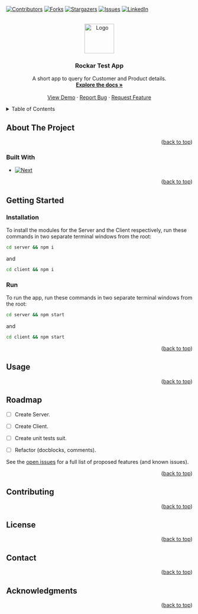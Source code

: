 [![Contributors][contributors-shield]][contributors-url]
[![Forks][forks-shield]][forks-url]
[![Stargazers][stars-shield]][stars-url]
[![Issues][issues-shield]][issues-url]
[![LinkedIn][linkedin-shield]][linkedin-url]

<!-- PROJECT LOGO -->
<br />
<div align="center">
  <a href="https://github.com/studioMFB/rockar">
    <img src="images/logo.png" alt="Logo" width="80" height="80">
  </a>

  <h3 align="center">Rockar Test App</h3>

  <p align="center">
   A short app to query for Customer and Product details.
    <br />
    <a href="https://github.com/studioMFB/rockar"><strong>Explore the docs »</strong></a>
    <br />
    <br />
    <a href="https://github.com/studioMFB/rockar">View Demo</a>
    ·
    <a href="https://github.com/studioMFB/rockar/issues">Report Bug</a>
    ·
    <a href="https://github.com/studioMFB/rockar/issues">Request Feature</a>
  </p>
</div>



<!-- TABLE OF CONTENTS -->
<details>
  <summary>Table of Contents</summary>
  <ol>
    <li>
      <a href="#about-the-project">About The Project</a>
      <ul>
        <li><a href="#built-with">Built With</a></li>
      </ul>
    </li>
    <li>
      <a href="#getting-started">Getting Started</a>
      <ul>
        <li><a href="#prerequisites">Prerequisites</a></li>
        <li><a href="#installation">Installation</a></li>
      </ul>
    </li>
    <li><a href="#usage">Usage</a></li>
    <li><a href="#roadmap">Roadmap</a></li>
    <li><a href="#contributing">Contributing</a></li>
    <li><a href="#license">License</a></li>
    <li><a href="#contact">Contact</a></li>
    <li><a href="#acknowledgments">Acknowledgments</a></li>
  </ol>
</details>



<!-- ABOUT THE PROJECT -->
## About The Project



<p align="right">(<a href="#readme-top">back to top</a>)</p>



### Built With

* [![Next][Next.js]][Next-url]


<p align="right">(<a href="#readme-top">back to top</a>)</p>



<!-- GETTING STARTED -->
## Getting Started

### Installation

To install the modules for the Server and the Client respectively, run these commands in two separate terminal windows from the root:

```bash
cd server && npm i
```

and

```bash
cd client && npm i
   ```

### Run

To run the app, run these commands in two separate terminal windows from the root:

```bash
cd server && npm start
```

and

```bash
cd client && npm start
   ```

<p align="right">(<a href="#readme-top">back to top</a>)</p>



<!-- USAGE EXAMPLES -->
## Usage

<p align="right">(<a href="#readme-top">back to top</a>)</p>


<!-- ROADMAP -->
## Roadmap

- [ ] Create Server.
- [ ] Create Client.
- [ ] Create unit tests suit.
- [ ] Refactor (docblocks, comments).


See the [open issues](https://github.com/othneildrew/Best-README-Template/issues) for a full list of proposed features (and known issues).

<p align="right">(<a href="#readme-top">back to top</a>)</p>



<!-- CONTRIBUTING -->
## Contributing

<p align="right">(<a href="#readme-top">back to top</a>)</p>


<!-- LICENSE -->
## License

<p align="right">(<a href="#readme-top">back to top</a>)</p>


<!-- CONTACT -->
## Contact

<p align="right">(<a href="#readme-top">back to top</a>)</p>



<!-- ACKNOWLEDGMENTS -->
## Acknowledgments

<p align="right">(<a href="#readme-top">back to top</a>)</p>



<!-- MARKDOWN LINKS & IMAGES -->
<!-- https://www.markdownguide.org/basic-syntax/#reference-style-links -->
[contributors-shield]: https://img.shields.io/github/contributors/othneildrew/Best-README-Template.svg?style=for-the-badge
[contributors-url]: https://github.com/studioMFB/rockar/graphs/contributors

[forks-shield]: https://img.shields.io/github/forks/othneildrew/Best-README-Template.svg?style=for-the-badge
[forks-url]: https://github.com/studioMFB/rockar/network/members

[stars-shield]: https://img.shields.io/github/stars/studioMFB/rockar.svg?style=for-the-badge
[stars-url]: https://github.com/studioMFB/rockar/stargazers

[issues-shield]: https://img.shields.io/github/issues/othneildrew/Best-README-Template.svg?style=for-the-badge
[issues-url]: https://github.com/studioMFB/rockar/issues

[linkedin-shield]: https://img.shields.io/badge/-LinkedIn-black.svg?style=for-the-badge&logo=linkedin&colorB=555
[linkedin-url]: https://www.linkedin.com/in/francois-brunet-studiomfb/

[Next.js]: https://img.shields.io/badge/next.js-000000?style=for-the-badge&logo=nextdotjs&logoColor=white
[Next-url]: https://nextjs.org/

[Apollo]: https://img.shields.io/badge/https%3A%2F%2Fcdn.worldvectorlogo.com%2Flogos%2Fapollo-graphql-1.svg
[Apollo-url]: https://www.apollographql.com/





